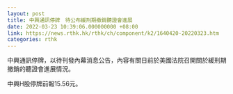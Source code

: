 ```yaml
---
layout: post
title: 中興通訊停牌　待公布緩刑期撤銷聽證會進展
date: 2022-03-23 10:39:06.000000000 +08:00
link: https://news.rthk.hk/rthk/ch/component/k2/1640420-20220323.htm
categories: rthk
---
```


中興通訊停牌，以待刊發內幕消息公告，內容有關日前於美國法院召開關於緩刑期撤銷的聽證會進展情況。

中興H股停牌前報15.56元。
